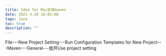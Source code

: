 ```yaml
---
title: Idea for Mac安装maven
date: 2021-3-28 16:05:00
tags: Java
toc: true
description: ""
---
```






File---New Project Setting---Run Configuration Templates for New Project---Maven---General---放开Use project setting

